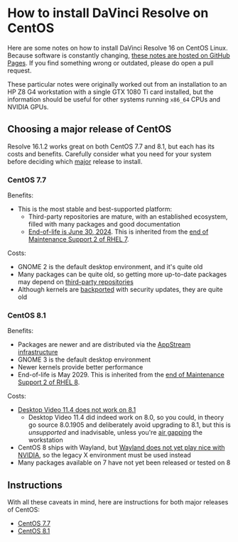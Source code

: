 # How to install DaVinci Resolve on CentOS

Here are some notes on how to install  DaVinci Resolve 16 on CentOS Linux. Because software is constantly changing, [these notes are hosted on GitHub Pages](https://github.com/sethgoldin/install-davinci-resolve-centos). If you find something wrong or outdated, please do open a pull request.

These particular notes were originally worked out from an installation to an HP Z8 G4 workstation with a single GTX 1080 Ti card installed, but the information should be useful for other systems running `x86_64` CPUs and NVIDIA GPUs.

## Choosing a major release of CentOS

Resolve 16.1.2 works great on both CentOS 7.7 and 8.1, but each has its costs and benefits. Carefully consider what you need for your system before deciding which [major](https://access.redhat.com/solutions/401413) release to install.

### CentOS 7.7
Benefits:
- This is the most stable and best-supported platform:
	- Third-party repositories are mature, with an established ecosystem, filled with many packages and good documentation
	- [End-of-life is June 30, 2024](https://wiki.centos.org/FAQ/General#What_is_the_support_.27.27end_of_life.27.27_for_each_CentOS_release.3F). This is inherited from the [end of Maintenance Support 2 of RHEL 7](https://access.redhat.com/support/policy/updates/errata).

Costs:
- GNOME 2 is the default desktop environment, and it's quite old
- Many packages can be quite old, so getting more up-to-date packages may depend on [third-party repositories](https://wiki.centos.org/AdditionalResources/Repositories)
- Although kernels are [backported](https://access.redhat.com/security/updates/backporting) with security updates, they are quite old
### CentOS 8.1
Benefits:
- Packages are newer and are distributed via the [AppStream infrastructure](https://www.freedesktop.org/wiki/Distributions/AppStream/)
- GNOME 3 is the default desktop environment
- Newer kernels provide better performance
- End-of-life is May 2029. This is inherited from the [end of Maintenance Support 2 of RHEL 8](https://access.redhat.com/support/policy/updates/errata). 

Costs:
- [Desktop Video 11.4 does not work on 8.1](https://github.com/sethgoldin/install-davinci-resolve-centos/issues/25)
	- Desktop Video 11.4 did indeed work on 8.0, so you could, in theory go source 8.0.1905 and deliberately avoid upgrading to 8.1, but this is _unsupported_ and inadvisable, unless you're [air gapping](https://en.wikipedia.org/wiki/Air_gap_(networking)) the workstation
- CentOS 8 ships with Wayland, but [Wayland does not yet play nice with NVIDIA](https://wiki.gnome.org/Initiatives/Wayland/NVIDIA), so the legacy X environment must be used instead
- Many packages available on 7 have not yet been released or tested on 8

## Instructions
With all these caveats in mind, here are instructions for both major releases of CentOS:
- [CentOS 7.7](centos-7.7.md)
- [CentOS 8.1](centos-8.1.md)
